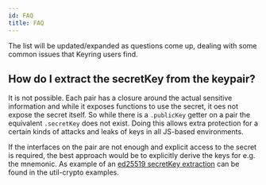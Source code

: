 ```yaml
---
id: FAQ
title: FAQ
---
```


The list will be updated/expanded as questions come up, dealing with some common issues that Keyring users find.


## How do I extract the secretKey from the keypair?

It is not possible. Each pair has a closure around the actual sensitive information and while it exposes functions to use the secret, it oes not expose the secret itself. So while there is a `.publicKey` getter on a pair the equivalent `.secretKey` does not exist. Doing this allows extra protection for a certain kinds of attacks and leaks of keys in all JS-based environments.

If the interfaces on the pair are not enough and explicit access to the secret is required, the best approach would be to explicitly derive the keys for e.g. the mnemonic. As example of an [ed25519 secretKey extraction](../util-crypto/examples/create-mnemonic) can be found in the util-crypto examples.
